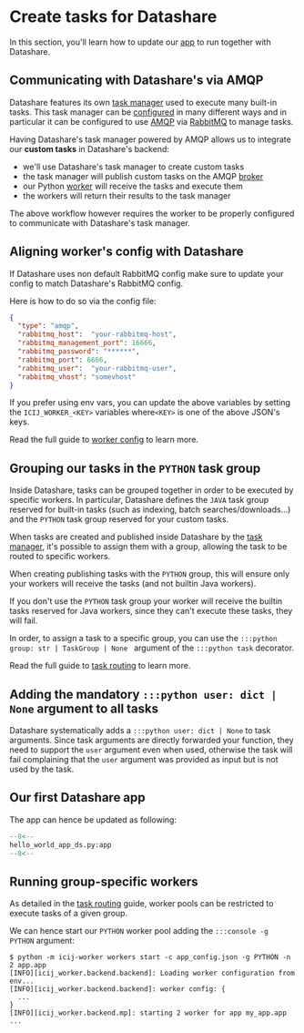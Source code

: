 # Create tasks for Datashare

In this section, you'll learn how to update our [app](./app.md) to run together with Datashare.

## Communicating with Datashare's via AMQP

Datashare features its own [task manager](concepts-basic.md#task-manager) used to execute many built-in tasks.
This task manager can be [configured](../guides/config/config-files-and-env-vars.md) in many different ways and in particular it can be configured to use [AMQP](https://en.wikipedia.org/wiki/Advanced_Message_Queuing_Protocol) via [RabbitMQ](https://www.rabbitmq.com/) to manage tasks.

Having Datashare's task manager powered by AMQP allows us to integrate our **custom tasks** in Datashare's backend:

- we'll use Datashare's task manager to create custom tasks
- the task manager will publish custom tasks on the AMQP [broker](concepts-advanced.md#broker)
- our Python [worker](concepts-basic.md#workers) will receive the tasks and execute them
- the workers will return their results to the task manager

The above workflow however requires the worker to be properly configured to communicate with Datashare's task manager.

## Aligning worker's config with Datashare

If Datashare uses non default RabbitMQ config make sure to update your config to match Datashare's RabbitMQ config.

Here is how to do so via the config file:
```json title="app_config.json"
{
  "type": "amqp",
  "rabbitmq_host":  "your-rabbitmq-host",
  "rabbitmq_management_port": 16666,
  "rabbitmq_password": "******",
  "rabbitmq_port": 6666,
  "rabbitmq_user":  "your-rabbitmq-user",
  "rabbitmq_vhost": "somevhost"
}
```

If you prefer using env vars, you can update the above variables by setting the `ICIJ_WORKER_<KEY>` variables where`<KEY>` is one of the above JSON's keys. 

Read the full guide to [worker config](../guides/config/worker-config.md) to learn more.

## Grouping our tasks in the `PYTHON` task group

Inside Datashare, tasks can be grouped together in order to be executed by specific workers.
In particular, Datashare defines the `JAVA` task group reserved for built-in tasks
(such as indexing, batch searches/downloads...) and the `PYTHON` task group reserved for your custom tasks.

When tasks are created and published inside Datashare by the [task manager](../learn/concepts-basic.md#task-manager),
it's possible to assign them with a group, allowing the task to be routed to specific workers.

When creating publishing tasks with the `PYTHON` group, this will ensure only your workers will receive the tasks (and not builtin Java workers). 

If you don't use the `PYTHON` task group your worker will receive the builtin tasks reserved for Java workers,
since they can't execute these tasks, they will fail.

In order, to assign a task to a specific group, you can use the `:::python group: str | TaskGroup | None ` argument of the `:::python task` decorator.


Read the full guide to [task routing](../guides/task-routing.md) to learn more.

## Adding the mandatory `:::python user: dict | None` argument to all tasks

Datashare systematically adds a `:::python user: dict | None` to task arguments.
Since task arguments are directly forwarded your function, they need to support the `user` argument even when used, 
otherwise the task will fail complaining that the `user` argument was provided as input but is not used by the task. 

## Our first Datashare app

The app can hence be updated as following:

```python title="my_app.py" hl_lines="7 10 11 15 23"
--8<--
hello_world_app_ds.py:app
--8<--
```

## Running group-specific workers

As detailed in the [task routing](../guides/task-routing.md) guide, worker pools can be restricted to execute tasks of a given group.

We can hence start our `PYTHON` worker pool adding the `:::console -g PYTHON` argument:
<!-- termynal -->
```console hl_lines="1"
$ python -m icij-worker workers start -c app_config.json -g PYTHON -n 2 app.app
[INFO][icij_worker.backend.backend]: Loading worker configuration from env...
[INFO][icij_worker.backend.backend]: worker config: {
  ...
}
[INFO][icij_worker.backend.mp]: starting 2 worker for app my_app.app
...
```

